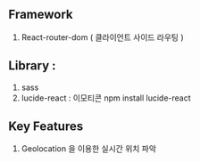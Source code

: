 ## Framework
1) React-router-dom ( 클라이언트 사이드 라우팅 )

## Library :
1) sass
2) lucide-react : 이모티콘
   npm install lucide-react

## Key Features
1) Geolocation 을 이용한 실시간 위치 파악